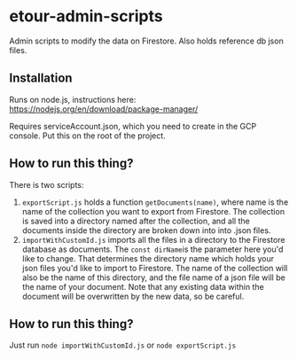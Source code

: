 # etour-admin-scripts

Admin scripts to modify the data on Firestore. Also holds reference db json files.

## Installation

Runs on node.js, instructions here: https://nodejs.org/en/download/package-manager/

Requires serviceAccount.json, which you need to create in the GCP console. Put this on the root of the project.

## How to run this thing?

There is two scripts:
1. `exportScript.js` holds a function `getDocuments(name)`, where name is the name of the collection you want to export from Firestore. The collection is saved into a directory named after the collection, and all the documents inside the directory are broken down into into .json files.
2. `importWithCustomId.js` imports all the files in a directory to the Firestore database as documents. The `const dirName`is the parameter here you'd like to change. That determines the directory name which holds your json files you'd like to import to Firestore. The name of the collection will also be the name of this directory, and the file name of a json file will be the name of your document. Note that any existing data within the document will be overwritten by the new data, so be careful.

## How to run this thing?
Just run `node importWithCustomId.js` or `node exportScript.js`